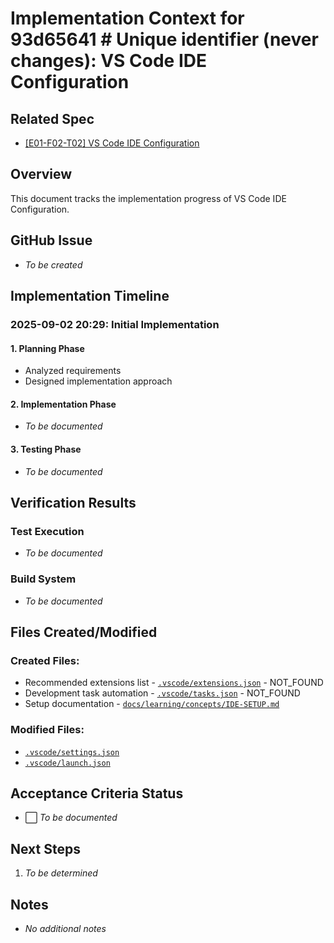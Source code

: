 # Implementation Context for 93d65641 # Unique identifier (never changes): VS Code IDE Configuration

## Related Spec

- [[E01-F02-T02] VS Code IDE Configuration](./E01-F02-T02.spec.md)

## Overview

This document tracks the implementation progress of VS Code IDE Configuration.

## GitHub Issue

- *To be created*

## Implementation Timeline

### 2025-09-02 20:29: Initial Implementation

#### 1. Planning Phase

- Analyzed requirements
- Designed implementation approach

#### 2. Implementation Phase

- *To be documented*

#### 3. Testing Phase

- *To be documented*


## Verification Results

### Test Execution

- *To be documented*

### Build System

- *To be documented*


## Files Created/Modified

### Created Files:

- Recommended extensions list - [`.vscode/extensions.json`](../../../../.vscode/extensions.json) - NOT_FOUND
- Development task automation - [`.vscode/tasks.json`](../../../../.vscode/tasks.json) - NOT_FOUND
- Setup documentation - [`docs/learning/concepts/IDE-SETUP.md`](../../../../docs/learning/concepts/IDE-SETUP.md)

### Modified Files:

- [`.vscode/settings.json`](../../../../.vscode/settings.json)
- [`.vscode/launch.json`](../../../../.vscode/launch.json)

## Acceptance Criteria Status

- ⬜ *To be documented*


## Next Steps

1. *To be determined*


## Notes

- *No additional notes*

